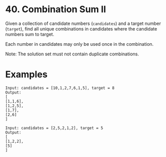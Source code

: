 # 40. Combination Sum II

Given a collection of candidate numbers (`candidates`) and a target number (`target`), find all
unique combinations in candidates where the candidate numbers sum to target.

Each number in candidates may only be used once in the combination.

Note: The solution set must not contain duplicate combinations.

# Examples

```
Input: candidates = [10,1,2,7,6,1,5], target = 8
Output: 
[
[1,1,6],
[1,2,5],
[1,7],
[2,6]
]
```

```
Input: candidates = [2,5,2,1,2], target = 5
Output: 
[
[1,2,2],
[5]
]
```
